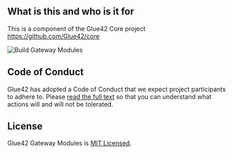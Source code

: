 ## What is this and who is it for

This is a component of the Glue42 Core project https://github.com/Glue42/core

![Build Gateway Modules](https://github.com/Glue42/gateway-modules/workflows/Build%20Gateway%20Modules/badge.svg?branch=master)

## Code of Conduct

Glue42 has adopted a Code of Conduct that we expect project participants to adhere to. Please [read the full text](https://github.com/Glue42/gateway-modules/blob/master/CODE_OF_CONDUCT.md) so that you can understand what actions will and will not be tolerated.

## License

Glue42 Gateway Modules is [MIT Licensed](https://github.com/Glue42/gateway-modules/blob/master/LICENSE).

